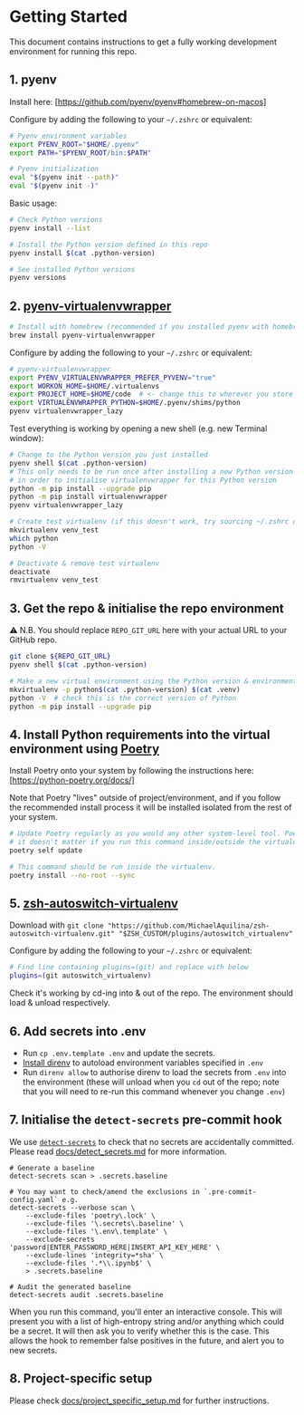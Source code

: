 # Getting Started

This document contains instructions to get a fully working development environment for running this repo.


## 1. pyenv

Install here: [https://github.com/pyenv/pyenv#homebrew-on-macos]

Configure by adding the following to your `~/.zshrc` or equivalent:

```sh
# Pyenv environment variables
export PYENV_ROOT="$HOME/.pyenv"
export PATH="$PYENV_ROOT/bin:$PATH"

# Pyenv initialization
eval "$(pyenv init --path)"
eval "$(pyenv init -)"
```

Basic usage:

```sh
# Check Python versions
pyenv install --list

# Install the Python version defined in this repo
pyenv install $(cat .python-version)

# See installed Python versions
pyenv versions
```


## 2. [pyenv-virtualenvwrapper](https://github.com/pyenv/pyenv-virtualenvwrapper)

```sh
# Install with homebrew (recommended if you installed pyenv with homebrew)
brew install pyenv-virtualenvwrapper
```

Configure by adding the following to your `~/.zshrc` or equivalent:

```sh
# pyenv-virtualenvwrapper
export PYENV_VIRTUALENVWRAPPER_PREFER_PYVENV="true"
export WORKON_HOME=$HOME/.virtualenvs
export PROJECT_HOME=$HOME/code  # <- change this to wherever you store your repos
export VIRTUALENVWRAPPER_PYTHON=$HOME/.pyenv/shims/python
pyenv virtualenvwrapper_lazy
```

Test everything is working by opening a new shell (e.g. new Terminal window):

```sh
# Change to the Python version you just installed
pyenv shell $(cat .python-version)
# This only needs to be run once after installing a new Python version through pyenv
# in order to initialise virtualenvwrapper for this Python version
python -m pip install --upgrade pip
python -m pip install virtualenvwrapper
pyenv virtualenvwrapper_lazy

# Create test virtualenv (if this doesn't work, try sourcing ~/.zshrc or opening new shell)
mkvirtualenv venv_test
which python
python -V

# Deactivate & remove test virtualenv
deactivate
rmvirtualenv venv_test
```


## 3. Get the repo & initialise the repo environment

⚠️ N.B. You should replace `REPO_GIT_URL` here with your actual URL to your GitHub repo.

```sh
git clone ${REPO_GIT_URL}
pyenv shell $(cat .python-version)

# Make a new virtual environment using the Python version & environment name specified in the repo
mkvirtualenv -p python$(cat .python-version) $(cat .venv)
python -V  # check this is the correct version of Python
python -m pip install --upgrade pip
```


## 4. Install Python requirements into the virtual environment using [Poetry](https://python-poetry.org/docs/)

Install Poetry onto your system by following the instructions here: [https://python-poetry.org/docs/]

Note that Poetry "lives" outside of project/environment, and if you follow the recommended install
process it will be installed isolated from the rest of your system.

```sh
# Update Poetry regularly as you would any other system-level tool. Poetry is environment agnostic,
# it doesn't matter if you run this command inside/outside the virtualenv.
poetry self update

# This command should be run inside the virtualenv.
poetry install --no-root --sync
```


## 5. [zsh-autoswitch-virtualenv](https://github.com/MichaelAquilina/zsh-autoswitch-virtualenv)

Download with `git clone "https://github.com/MichaelAquilina/zsh-autoswitch-virtualenv.git" "$ZSH_CUSTOM/plugins/autoswitch_virtualenv"`

Configure by adding the following to your `~/.zshrc` or equivalent:

```sh
# Find line containing plugins=(git) and replace with below
plugins=(git autoswitch_virtualenv)
```

Check it's working by cd-ing into & out of the repo. The environment should load & unload respectively.


## 6. Add secrets into .env

  - Run `cp .env.template .env` and update the secrets.
  - [Install direnv](https://direnv.net/) to autoload environment variables specified in `.env`
  - Run `direnv allow` to authorise direnv to load the secrets from `.env` into the environment
    (these will unload when you `cd` out of the repo; note that you will need to re-run this
    command whenever you change `.env`)


## 7. Initialise the `detect-secrets` pre-commit hook

We use [`detect-secrets`](https://github.com/Yelp/detect-secrets) to check that no secrets are
accidentally committed. Please read [docs/detect_secrets.md](docs/detect_secrets.md) for more information.


```shell
# Generate a baseline
detect-secrets scan > .secrets.baseline

# You may want to check/amend the exclusions in `.pre-commit-config.yaml` e.g.
detect-secrets --verbose scan \
    --exclude-files 'poetry\.lock' \
    --exclude-files '\.secrets\.baseline' \
    --exclude-files '\.env\.template' \
    --exclude-secrets 'password|ENTER_PASSWORD_HERE|INSERT_API_KEY_HERE' \
    --exclude-lines 'integrity=*sha' \
    --exclude-files '.*\\.ipynb$' \
    > .secrets.baseline

# Audit the generated baseline
detect-secrets audit .secrets.baseline
```

When you run this command, you'll enter an interactive console. This will present you with a list
of high-entropy string and/or anything which could be a secret. It will then ask you to verify
whether this is the case. This allows the hook to remember false positives in the future, and alert
you to new secrets.


## 8. Project-specific setup

Please check [docs/project_specific_setup.md](docs/project_specific_setup.md) for further instructions.
